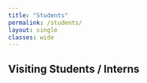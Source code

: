 ```yaml
---
title: "Students"
permalink: /students/
layout: single
classes: wide
---
```



## Visiting Students / Interns
